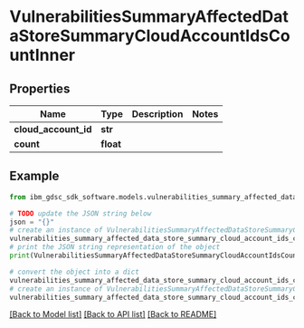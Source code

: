 # VulnerabilitiesSummaryAffectedDataStoreSummaryCloudAccountIdsCountInner


## Properties

Name | Type | Description | Notes
------------ | ------------- | ------------- | -------------
**cloud_account_id** | **str** |  | 
**count** | **float** |  | 

## Example

```python
from ibm_gdsc_sdk_software.models.vulnerabilities_summary_affected_data_store_summary_cloud_account_ids_count_inner import VulnerabilitiesSummaryAffectedDataStoreSummaryCloudAccountIdsCountInner

# TODO update the JSON string below
json = "{}"
# create an instance of VulnerabilitiesSummaryAffectedDataStoreSummaryCloudAccountIdsCountInner from a JSON string
vulnerabilities_summary_affected_data_store_summary_cloud_account_ids_count_inner_instance = VulnerabilitiesSummaryAffectedDataStoreSummaryCloudAccountIdsCountInner.from_json(json)
# print the JSON string representation of the object
print(VulnerabilitiesSummaryAffectedDataStoreSummaryCloudAccountIdsCountInner.to_json())

# convert the object into a dict
vulnerabilities_summary_affected_data_store_summary_cloud_account_ids_count_inner_dict = vulnerabilities_summary_affected_data_store_summary_cloud_account_ids_count_inner_instance.to_dict()
# create an instance of VulnerabilitiesSummaryAffectedDataStoreSummaryCloudAccountIdsCountInner from a dict
vulnerabilities_summary_affected_data_store_summary_cloud_account_ids_count_inner_from_dict = VulnerabilitiesSummaryAffectedDataStoreSummaryCloudAccountIdsCountInner.from_dict(vulnerabilities_summary_affected_data_store_summary_cloud_account_ids_count_inner_dict)
```
[[Back to Model list]](../README.md#documentation-for-models) [[Back to API list]](../README.md#documentation-for-api-endpoints) [[Back to README]](../README.md)


